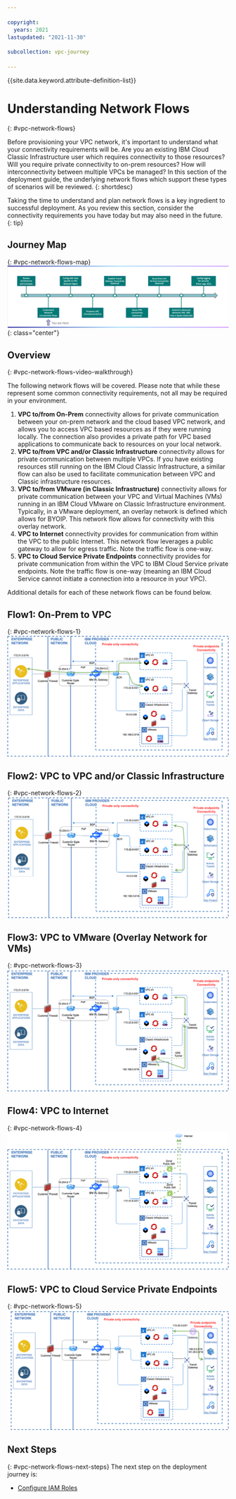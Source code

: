 ```yaml
---

copyright:
  years: 2021
lastupdated: "2021-11-30"

subcollection: vpc-journey

---
```


{{site.data.keyword.attribute-definition-list}}

# Understanding Network Flows
{: #vpc-network-flows}

Before provisioning your VPC network, it's important to understand what your connectivity requirements will be. Are you an existing IBM Cloud Classic Infrastructure user which requires connectivity to those resources? Will you require private connectivity to on-prem resources? How will interconnectivity between multiple VPCs be managed?  In this section of the deployment guide, the underlying network flows which support these types of scenarios will be reviewed.
{: shortdesc}

Taking the time to understand and plan network flows is a key ingredient to successful deployment. As you review this section, consider the connectivity requirements you have today but may also need in the future.
{: tip}

## Journey Map
{: #vpc-network-flows-map}
![Architecture](images/network-flows/journey-map.png){: class="center"}



## Overview
{: #vpc-network-flows-video-walkthrough}

The following network flows will be covered. Please note that while these represent some common connectivity requirements, not all may be required in your environment. 

1. **VPC to/from On-Prem** connectivity allows for private communication between your on-prem network and the cloud based VPC network, and allows you to access VPC based resources as if they were running locally. The connection also provides a private path for VPC based applications to communicate back to resources on your local network.
2. **VPC to/from VPC and/or Classic Infrastructure** connectivity allows for private communication between multiple VPCs. If you have existing resources still running on the IBM Cloud Classic Infrastructure, a similar flow can also be used to facilitate communication between VPC and Classic infrastructure resources. 
3. **VPC to/from VMware (in Classic Infrastructure)** connectivity allows for private communication between your VPC and Virtual Machines (VMs) running in an IBM Cloud VMware on Classic Infrastructure environment. Typically, in a VMware deployment, an overlay network is defined which allows for BYOIP. This network flow allows for connectivity with this overlay network.
4. **VPC to Internet** connectivity provides for communication from within the VPC to the public Internet.  This network flow leverages a public gateway to allow for egress traffic. Note the traffic flow is one-way.
5. **VPC to Cloud Service Private Endpoints** connectivity provides for private communication from within the VPC to IBM Cloud Service private endpoints. Note the traffic flow is one-way (meaning an IBM Cloud Service cannot initiate a connection into a resource in your VPC).


Additional details for each of these network flows can be found below. 




## Flow1: On-Prem to VPC
{: #vpc-network-flows-1}
![Flow1](images/network-flows/onprem-to-vpc.png)



## Flow2: VPC to VPC and/or Classic Infrastructure

{: #vpc-network-flows-2}
![Flow2](images/network-flows/vpc-to-vpc.png)




## Flow3: VPC to VMware (Overlay Network for VMs)
{: #vpc-network-flows-3}
![Flow3](images/network-flows/vpc-to-vmware.png)




## Flow4: VPC to Internet
{: #vpc-network-flows-4}
![Flow4](images/network-flows/vpc-to-internet.png)




## Flow5: VPC to Cloud Service Private Endpoints
{: #vpc-network-flows-5}
![Flow5](images/network-flows/vpc-to-cse.png)



## Next Steps
{: #vpc-network-flows-next-steps}
The next step on the deployment journey is:
* [Configure IAM Roles](/docs/vpc-journey?topic=vpc-journey-vpc-iam-roles)
